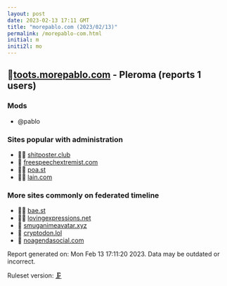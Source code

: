 ```yaml
---
layout: post
date: 2023-02-13 17:11 GMT
title: "morepablo.com (2023/02/13)"
permalink: /morepablo-com.html
initial: m
initi2l: mo
---
```


## 🐘[toots.morepablo.com](https://toots.morepablo.com) - Pleroma (reports 1 users)

### Mods
 * @pablo

### Sites popular with administration

* 🦝🧸 [shitposter.club](/shitposter-club.html)
* 🦝 [freespeechextremist.com](/freespeechextremist-com.html)
* 🦝🧸 [poa.st](/poa-st.html)
* 🦝🧸 [lain.com](/lain-com.html)

### More sites commonly on federated timeline

* 🦝🧸 [bae.st](/bae-st.html)
* 🦝🧸 [lovingexpressions.net](/lovingexpressions-net.html)
* 🦝 [smuganimeavatar.xyz](/smuganimeavatar-xyz.html)
* 🐘 [cryptodon.lol](/cryptodon-lol.html)
* 💉 [noagendasocial.com](/noagendasocial-com.html)

Report generated on: Mon Feb 13 17:11:20 2023. Data may be outdated or incorrect.

Ruleset version: [🗜](/version-clamp)
